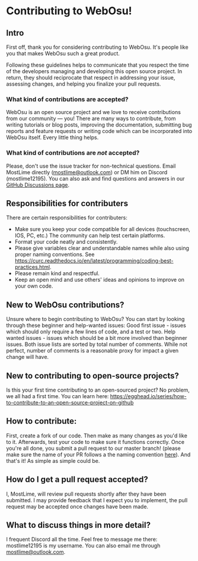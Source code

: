 # Contributing to WebOsu!
## Intro
First off, thank you for considering contributing to WebOsu. It's people like you that makes WebOsu such a great product.

Following these guidelines helps to communicate that you respect the time of the developers managing and developing this open source project. In return, they should reciprocate that respect in addressing your issue, assessing changes, and helping you finalize your pull requests.

### What kind of contributions are accepted?
WebOsu is an open source project and we love to receive contributions from our community — you! There are many ways to contribute, from writing tutorials or blog posts, improving the documentation, submitting bug reports and feature requests or writing code which can be incorporated into WebOsu itself. Every little thing helps.

### What kind of contributions are *not* accepted?
Please, don't use the issue tracker for non-technical questions. Email MostLime directly (mostlime@outlook.com) or DM him on Discord (mostlime12195). You can also ask and find questions and answers in our [GitHub Discussions page](https://github.com/WebOsu-2/webosu-2.github.io/discussions).

## Responsibilities for contributers
There are certain responsibilities for contributers:
- Make sure you keep your code compatible for all devices (touchscreen, IOS, PC, etc.) The community can help test certain platforms.
- Format your code neatly and consistently.
- Please give variables clear and understandable names while also using proper naming conventions. See https://curc.readthedocs.io/en/latest/programming/coding-best-practices.html.
- Please remain kind and respectful.
- Keep an open mind and use others' ideas and opinions to improve on your own code.

## New to WebOsu contributions?
Unsure where to begin contributing to WebOsu? You can start by looking through these beginner and help-wanted issues: Good first issue - issues which should only require a few lines of code, and a test or two. Help wanted issues - issues which should be a bit more involved than beginner issues. Both issue lists are sorted by total number of comments. While not perfect, number of comments is a reasonable proxy for impact a given change will have.

## New to contributing to open-source projects? 
Is this your first time contributing to an open-sourced project? No problem, we all had a first time. You can learn here: https://egghead.io/series/how-to-contribute-to-an-open-source-project-on-github

## How to contribute:
First, create a fork of our code. Then make as many changes as you'd like to it. Afterwards, test your code to make sure it functions correctly. Once you're all done, you submit a pull request to our master branch! (please make sure the name of your PR follows a the naming convention [here](https://www.conventionalcommits.org/en/v1.0.0/)).
And that's it! As simple as simple could be. 

## How do I get a pull request accepted?
I, MostLime, will review pull requests shortly after they have been submitted. I may provide feedback that I expect you to implement, the pull request may be accepted once changes have been made.

## What to discuss things in more detail?
I frequent Discord all the time. Feel free to message me there: mostlime12195 is my username. You can also email me through mostlime@outlook.com.
